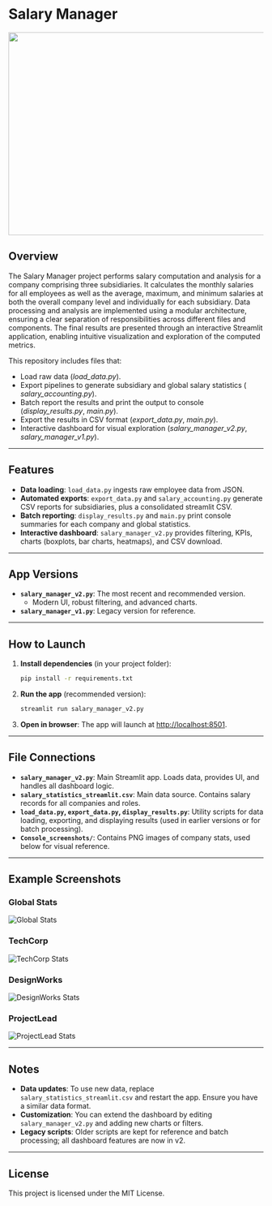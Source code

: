 # Salary Manager

<img src="https://github.com/user-attachments/assets/987306ae-132e-49e0-b4aa-e4ade8643ab0" height= "400px" width="1000px">


## Overview

The Salary Manager project performs salary computation and analysis for a company comprising three subsidiaries. It calculates the monthly salaries for all employees as well as the average, maximum, and minimum salaries at both the overall company level and individually for each subsidiary. Data processing and analysis are implemented using a modular architecture, ensuring a clear separation of responsibilities across different files and components. The final results are presented through an interactive Streamlit application, enabling intuitive visualization and exploration of the computed metrics.

 This repository includes files that:
  - Load raw data (_load_data.py_).  
  - Export pipelines to generate subsidiary and global salary statistics ( _salary_accounting.py_).  
  - Batch report the results and print the output to console (_display_results.py_, _main.py_).  
  - Export the results in CSV format (_export_data.py_, _main.py_). 
  - Interactive dashboard for visual exploration (_salary_manager_v2.py_, _salary_manager_v1.py_).  

---

## Features

- **Data loading**: `load_data.py` ingests raw employee data from JSON.
- **Automated exports**: `export_data.py` and `salary_accounting.py` generate CSV reports for subsidiaries, plus a consolidated streamlit CSV.
- **Batch reporting**: `display_results.py` and `main.py` print console summaries for each company and global statistics.
- **Interactive dashboard**: `salary_manager_v2.py` provides filtering, KPIs, charts (boxplots, bar charts, heatmaps), and CSV download.

---

## App Versions

- **`salary_manager_v2.py`**: The most recent and recommended version.  
  - Modern UI, robust filtering, and advanced charts.
- **`salary_manager_v1.py`**: Legacy version for reference.

---

## How to Launch

1. **Install dependencies** (in your project folder):
	```bash
	pip install -r requirements.txt
	```
2. **Run the app** (recommended version):
	```bash
	streamlit run salary_manager_v2.py
	```
3. **Open in browser**: The app will launch at [http://localhost:8501](http://localhost:8501).

---

## File Connections

- **`salary_manager_v2.py`**: Main Streamlit app. Loads data, provides UI, and handles all dashboard logic.
- **`salary_statistics_streamlit.csv`**: Main data source. Contains salary records for all companies and roles.
- **`load_data.py`, `export_data.py`, `display_results.py`**: Utility scripts for data loading, exporting, and displaying results (used in earlier versions or for batch processing).
- **`Console_screenshots/`**: Contains PNG images of company stats, used below for visual reference.

---

## Example Screenshots

### Global Stats
![Global Stats](Console_screenshots/Global_stats.png)

### TechCorp
![TechCorp Stats](Console_screenshots/TechCorp_stats.png)

### DesignWorks
![DesignWorks Stats](Console_screenshots/DesignWorks_stats.png)

### ProjectLead
![ProjectLead Stats](Console_screenshots/ProjectLeadstats.png)


---

## Notes

- **Data updates**: To use new data, replace `salary_statistics_streamlit.csv` and restart the app. Ensure you have a similar data format.
- **Customization**: You can extend the dashboard by editing `salary_manager_v2.py` and adding new charts or filters.
- **Legacy scripts**: Older scripts are kept for reference and batch processing; all dashboard features are now in v2.

---

## License

This project is licensed under the MIT License.
